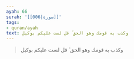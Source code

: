 ```yaml
---
ayah: 66
surah: '[[006|سورة]]'
tags:
- quran/ayah
text: وكذب به قومك وهو الحق ۚ قل لست عليكم بوكيل
---
```

> وكذب به قومك وهو الحق ۚ قل لست عليكم بوكيل
